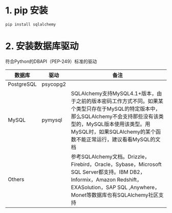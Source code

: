 # 1. pip 安装
``` shell
pip install sqlalchemy
```

# 2. 安装数据库驱动
符合Python的DBAPI（PEP-249）标准的驱动

| 数据库| 驱动 |  备注 |
| --- | --- | --- |
|PostgreSQL|psycopg2||
|MySQL|pymysql|SQLAlchemy支持MySQL4.1+版本，由于之前的版本密码工作方式不同。如果某个类型只存在于MySQL的特定版本中，那么SQLAlchemy不会支持那些没有该类型的，MySQL版本使用该类型。用MySQL时，如果SQLAlchemy的某个函数不能正常运行，建议看看MySQL的文档|
|Others |  | 参考SQLAlchemy文档。Drizzle，Firebird，Oracle，Sybase，Microsoft SQL Server都支持。IBM DB2，Informix，Amazon Redshift，EXASolution，SAP SQL ,Anywhere，Monet等数据库也有SQLAlchemy社区支持 |
  
  
